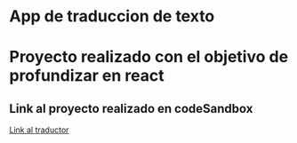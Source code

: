 # App de traduccion de texto

# Proyecto realizado con el objetivo de profundizar en react

## Link al proyecto realizado en codeSandbox

[Link al traductor](https://65y60b.csb.app/)
